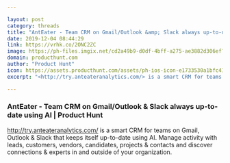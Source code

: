 ```yaml
---

layout: post
category: threads
title: "AntEater - Team CRM on Gmail/Outlook &amp; Slack always up-to-date using AI"
date: 2019-12-04 08:44:29
link: https://vrhk.co/2ONC2ZC
image: https://ph-files.imgix.net/cd2a49b9-d0df-4bff-a275-ae3882d306ef?auto=format&fit=crop&h=512&w=1024
domain: producthunt.com
author: "Product Hunt"
icon: https://assets.producthunt.com/assets/ph-ios-icon-e1733530a1bfc41080db8161823f1ef262cdbbc933800c0a2a706f70eb9c277a.png
excerpt: "<http://try.anteateranalytics.com/> is a smart CRM for teams on Gmail, Outlook &amp; Slack that keeps itself up-to-date using AI. Manage activity with leads, customers, vendors, candidates, projects &amp; contacts and discover connections &amp; experts in and outside of your organization."

---
```


### AntEater - Team CRM on Gmail/Outlook &amp; Slack always up-to-date using AI | Product Hunt

<http://try.anteateranalytics.com/> is a smart CRM for teams on Gmail, Outlook &amp; Slack that keeps itself up-to-date using AI. Manage activity with leads, customers, vendors, candidates, projects &amp; contacts and discover connections &amp; experts in and outside of your organization.